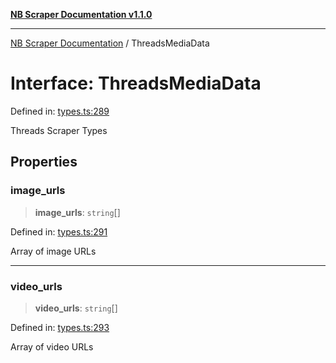 [**NB Scraper Documentation v1.1.0**](../README.md)

***

[NB Scraper Documentation](../globals.md) / ThreadsMediaData

# Interface: ThreadsMediaData

Defined in: [types.ts:289](https://github.com/Chakszzz/NB-Scraper/blob/06c561b9f0d22405d402fc768994dc101fb84509/app/types.ts#L289)

Threads Scraper Types

## Properties

### image\_urls

> **image\_urls**: `string`[]

Defined in: [types.ts:291](https://github.com/Chakszzz/NB-Scraper/blob/06c561b9f0d22405d402fc768994dc101fb84509/app/types.ts#L291)

Array of image URLs

***

### video\_urls

> **video\_urls**: `string`[]

Defined in: [types.ts:293](https://github.com/Chakszzz/NB-Scraper/blob/06c561b9f0d22405d402fc768994dc101fb84509/app/types.ts#L293)

Array of video URLs
